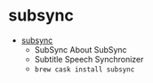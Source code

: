 # subsync
- [subsync](https://subsync.online/)
  -  SubSync About SubSync
  - Subtitle Speech Synchronizer
  - `brew cask install subsync`
